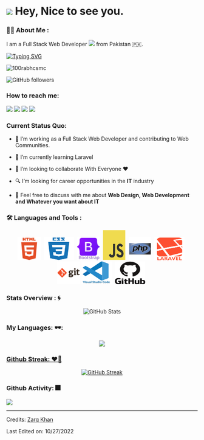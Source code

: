 <h1><img src="https://emojis.slackmojis.com/emojis/images/1531849430/4246/blob-sunglasses.gif?1531849430" width="30"/> Hey, Nice to see you.</h1>

### :man_technologist: About Me :

I am a Full Stack Web Developer <img src="https://media.giphy.com/media/WUlplcMpOCEmTGBtBW/giphy.gif" width="30"> from Pakistan 🇵🇰.

[![Typing SVG](https://readme-typing-svg.herokuapp.com?vCenter=true&width=500&lines=Web+Developer+with+1%2B+Years+Experience;Passionate+about+Making+Web+Design+and+Development;Freelancer;Open+sourse+contributer)](https://git.io/typing-svg)


<p align="left"> <img src="https://komarev.com/ghpvc/?username=zarq-khan&label=Profile%20views&color=0e75b6&style=flat" alt="100rabhcsmc" /> </p>

<a align="center">
 <img alt="GitHub followers" src="https://img.shields.io/github/followers/zarq-khan?label=Github%20followers&style=for-the-badge" >
  </a> 

### How to reach me: 
<a href="mailto: zarq.khan10051@gmail.com">
<img src="https://img.shields.io/badge/-zarq.khan10051@gmail.com-7B83EB?&style=for-the-badge&logo=Microsoft-outlook&logoColor=white" ></a>  <a  href="https://www.instagram.com/its_zarqkhan/">   <img src="https://img.shields.io/badge/Zarq khan_-%23E4405F.svg?&style=for-the-badge&logo=instagram&logoColor=white"></a>  <a href="https://www.linkedin.com/in/zarqkhan/"><img src="https://img.shields.io/badge/Zarq Khan-%230077B5.svg?&style=for-the-badge&logo=linkedin&logoColor=white" ></a>  <a  href=""><img src="https://img.shields.io/badge/Portfolio-%2312100E.svg?&style=for-the-badge&logo=safari&logoColor=white"></a>

### Current Status Quo:


- :telescope: I’m working as a Full Stack Web Developer and contributing to Web Communities.

- 🌱 I’m currently learning Laravel

- 💞️ I’m looking to collaborate With Everyone ❤️

- 🔍 I’m looking for career opportunities in the <strong>IT</strong> industry
- 💬 Feel free to discuss with me about <strong>Web Design, Web Development and Whatever you want about IT</strong>


### :hammer_and_wrench: Languages and Tools :


<div id="icons" align="center">
  <img src="https://github.com/devicons/devicon/blob/master/icons/html5/html5-plain-wordmark.svg" title="HTML" alt="HTML" width="60" height="60"/>&nbsp;
    <img src="https://github.com/devicons/devicon/blob/master/icons/css3/css3-plain-wordmark.svg" alt="CSS" width="80" height="60"/>&nbsp;
  <img src="https://github.com/devicons/devicon/blob/master/icons/bootstrap/bootstrap-original-wordmark.svg" title="BOOTSTRAP" alt="BOOTSTRAP" width="60" height="60"/>&nbsp;
  <img src="https://github.com/devicons/devicon/blob/master/icons/javascript/javascript-original.svg" title="JavaScript" alt="JavaScript" width="60" height="80"/>&nbsp;
  <img src="https://github.com/devicons/devicon/blob/master/icons/php/php-original.svg" title="PHP" alt="PHP" width="60" height="60"/>&nbsp;
  <img src="https://github.com/devicons/devicon/blob/master/icons/laravel/laravel-plain-wordmark.svg" alt="Laravel" width="80" height="60"/>&nbsp;
  <img src="https://github.com/devicons/devicon/blob/master/icons/git/git-original-wordmark.svg" title="Git" **alt="Git" width="60" height="60"/>
     <img src="https://github.com/devicons/devicon/blob/master/icons/vscode/vscode-original-wordmark.svg" alt="Visual studio Code" width="80" height="60"/>&nbsp;
         <img src="https://github.com/devicons/devicon/blob/master/icons/github/github-original-wordmark.svg" alt="GitHub" width="80" height="60"/>&nbsp;
</div>

### Stats Overview : :cyclone:


 <div align=center>
 <img src="https://github-readme-stats.vercel.app/api?username=zarq-khan&title_color=6FDA44&text_color=FFFFFF&show_icons=true&icon_color=6FDA44&include_all_commits=true&count_private=true&theme=dark" alt="GitHub Stats" height="200" />
 </div>




### My Languages: 🕶️:
<div align=center>
<a href="">
  <img align="center" src="https://github-readme-stats.vercel.app/api/top-langs/?username=zarq-khan&langs_count=8&layout=compact&theme=material-palenight&hide=html,Tcl" />
</div>

 
### Github Streak: ❤️‍🔥 
 <div align=center>
  
 [![GitHub Streak](https://github-readme-streak-stats.herokuapp.com?user=zarq-khan&theme=shades-of-purple)](https://git.io/streak-stats)
  
</div>


### Github Activity: 🎆
 
<img align="center" src="https://activity-graph.herokuapp.com/graph?username=zarq-khan&theme=dracula&color=B994E6&bg_color=2B2D3D" />


-----
Credits: [Zarq Khan](https://github.com/zarq-khan)

Last Edited on: 10/27/2022






